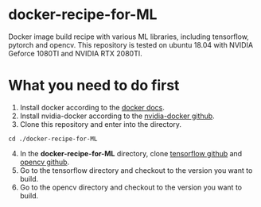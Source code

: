 # docker-recipe-for-ML
Docker image build recipe with various ML libraries, including tensorflow, pytorch and opencv. This repository is tested on ubuntu 18.04 with NVIDIA Geforce 1080TI and NVIDIA RTX 2080TI.

# What you need to do first
1. Install docker according to the [docker docs](https://docs.docker.com/install/).
2. Install nvidia-docker according to the [nvidia-docker github](https://github.com/NVIDIA/nvidia-docker).
3. Clone this repository and enter into the directory.
~~~
cd ./docker-recipe-for-ML
~~~
4. In the **docker-recipe-for-ML** directory, clone [tensorflow github](https://github.com/tensorflow/tensorflow) and [opencv github](https://github.com/opencv/opencv).
5. Go to the tensorflow directory and checkout to the version you want to build.
6. Go to the opencv directory and checkout to the version you want to build.
